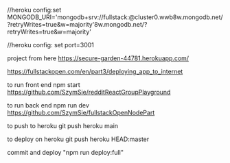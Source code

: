 //heroku config:set MONGODB_URI='mongodb+srv://fullstack:<password>@cluster0.wwb8w.mongodb.net/?retryWrites=true&w=majority'8w.mongodb.net/?retryWrites=true&w=majority'

//heroku config: set port=3001

project from here
https://secure-garden-44781.herokuapp.com/

https://fullstackopen.com/en/part3/deploying_app_to_internet

to run front end
npm start
https://github.com/SzymSie/redditReactGroupPlayground

to run back end
npm run dev
https://github.com/SzymSie/fullstackOpenNodePart

to push to heroku
git push heroku main

to deploy on heroku
git push heroku HEAD:master

commit and deploy
"npm run deploy:full"
